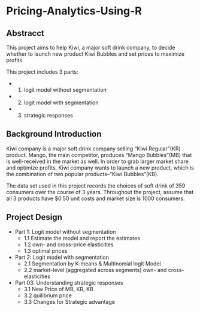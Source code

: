 # Pricing-Analytics-Using-R

## Abstracct

This project aims to help Kiwi, a major soft drink company, to decide whether to launch new product Kiwi Bubbles and set prices to maximize profits.

This project includes 3 parts: 
* 1) logit model without segmentation 
* 2) logit model with segmentation 
* 3) strategic responses

## Background Introduction
Kiwi company is a major soft drink company selling “Kiwi Regular”(KR) product. Mango, the main competitor, produces “Mango Bubbles”(MB) that is well-received in the market as well. In order to grab larger market share and optimize profits, Kiwi company wants to launch a new product, which is the combination of two popular products–“Kiwi Bubbles”(KB).

The data set used in this project records the choices of soft drink of 359 consumers over the course of 3 years. Throughout the project, assume that all 3 products have $0.50 unit costs and market size is 1000 consumers.

## Project Design
* Part 1: Logit model without segmentation
  * 1.1 Estimate the model and report the estimates
  * 1.2 own- and cross-price elasticities
  * 1.3 optimal prices
* Part 2: Logit model with segmentation
  * 2.1 Segmentation by K-means & Multinomial logit Model
  * 2.2 market-level (aggregated across segments) own- and cross- elasticities
* Part 03: Understanding strategic responses
  * 3.1 New Price of MB, KR, KB
  * 3.2 quilibrium price
  * 3.3 Changes for Strategic advantage
